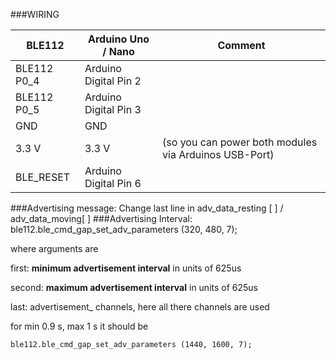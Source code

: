 ###WIRING

|BLE112        | Arduino Uno / Nano  | Comment |
|--------------|---------------------|---------|
|BLE112 P0_4   |Arduino Digital Pin 2|         |
|BLE112 P0_5   |Arduino Digital Pin 3|         |
|GND           |GND                  |         |
|3.3 V         |3.3 V                |(so you can power both modules via Arduinos USB-Port)|
|BLE_RESET     |Arduino Digital Pin 6|         |
###Advertising message:
Change last line in	adv_data_resting [ ]  / adv_data_moving[ ]
###Advertising Interval:
ble112.ble_cmd_gap_set_adv_parameters (320, 480, 7);

where arguments are

first: 	**minimum advertisement interval** in units of 625us

second: **maximum advertisement interval** in units of 625us

last: advertisement_ channels, here all there channels are used

for min 0.9 s, max 1 s it should be 

```
ble112.ble_cmd_gap_set_adv_parameters (1440, 1600, 7);
```
